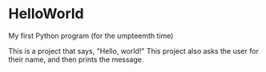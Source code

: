 # HelloWorld
My first Python program (for the umpteemth time)

This is a project that says, "Hello, world!"
This project also asks the user for their name, and then prints
the message.
